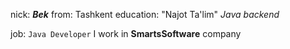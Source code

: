 nick: _**Bek**_
from: Tashkent
education: "Najot Ta'lim" _Java backend_

job: `Java Developer`
I work in **SmartsSoftware** company
